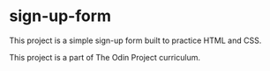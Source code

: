 # sign-up-form

This project is a simple sign-up form built to practice HTML and CSS.

This project is a part of The Odin Project curriculum.

